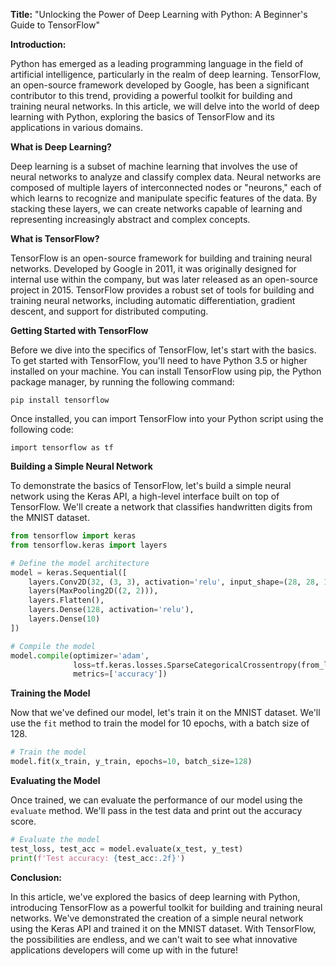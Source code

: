**Title:** "Unlocking the Power of Deep Learning with Python: A Beginner's Guide to TensorFlow"

**Introduction:**

Python has emerged as a leading programming language in the field of artificial intelligence, particularly in the realm of deep learning. TensorFlow, an open-source framework developed by Google, has been a significant contributor to this trend, providing a powerful toolkit for building and training neural networks. In this article, we will delve into the world of deep learning with Python, exploring the basics of TensorFlow and its applications in various domains.

**What is Deep Learning?**

Deep learning is a subset of machine learning that involves the use of neural networks to analyze and classify complex data. Neural networks are composed of multiple layers of interconnected nodes or "neurons," each of which learns to recognize and manipulate specific features of the data. By stacking these layers, we can create networks capable of learning and representing increasingly abstract and complex concepts.

**What is TensorFlow?**

TensorFlow is an open-source framework for building and training neural networks. Developed by Google in 2011, it was originally designed for internal use within the company, but was later released as an open-source project in 2015. TensorFlow provides a robust set of tools for building and training neural networks, including automatic differentiation, gradient descent, and support for distributed computing.

**Getting Started with TensorFlow**

Before we dive into the specifics of TensorFlow, let's start with the basics. To get started with TensorFlow, you'll need to have Python 3.5 or higher installed on your machine. You can install TensorFlow using pip, the Python package manager, by running the following command:

`pip install tensorflow`

Once installed, you can import TensorFlow into your Python script using the following code:

`import tensorflow as tf`

**Building a Simple Neural Network**

To demonstrate the basics of TensorFlow, let's build a simple neural network using the Keras API, a high-level interface built on top of TensorFlow. We'll create a network that classifies handwritten digits from the MNIST dataset.

```python
from tensorflow import keras
from tensorflow.keras import layers

# Define the model architecture
model = keras.Sequential([
    layers.Conv2D(32, (3, 3), activation='relu', input_shape=(28, 28, 1)),
    layers(MaxPooling2D((2, 2))),
    layers.Flatten(),
    layers.Dense(128, activation='relu'),
    layers.Dense(10)
])

# Compile the model
model.compile(optimizer='adam',
              loss=tf.keras.losses.SparseCategoricalCrossentropy(from_logits=True),
              metrics=['accuracy'])
```

**Training the Model**

Now that we've defined our model, let's train it on the MNIST dataset. We'll use the `fit` method to train the model for 10 epochs, with a batch size of 128.

```python
# Train the model
model.fit(x_train, y_train, epochs=10, batch_size=128)
```

**Evaluating the Model**

Once trained, we can evaluate the performance of our model using the `evaluate` method. We'll pass in the test data and print out the accuracy score.

```python
# Evaluate the model
test_loss, test_acc = model.evaluate(x_test, y_test)
print(f'Test accuracy: {test_acc:.2f}')
```

**Conclusion:**

In this article, we've explored the basics of deep learning with Python, introducing TensorFlow as a powerful toolkit for building and training neural networks. We've demonstrated the creation of a simple neural network using the Keras API and trained it on the MNIST dataset. With TensorFlow, the possibilities are endless, and we can't wait to see what innovative applications developers will come up with in the future!